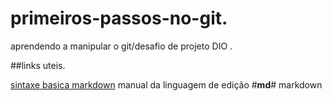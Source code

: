 # **primeiros-passos-no-git**.

aprendendo a manipular o git/desafio de projeto  DIO .

##links uteis.

[sintaxe basica markdown](markdownguide.org/basic-syntax/) manual da linguagem de edição #**md**# markdown

